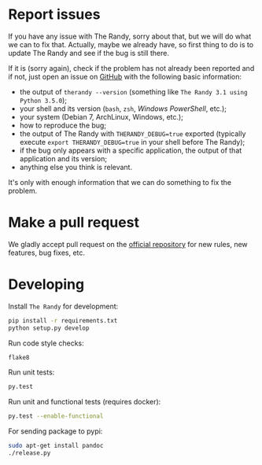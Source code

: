 # Report issues
If you have any issue with The Randy, sorry about that, but we will do what we
can to fix that. Actually, maybe we already have, so first thing to do is to
update The Randy and see if the bug is still there.

If it is (sorry again), check if the problem has not already been reported and
if not, just open an issue on [GitHub](https://github.com/nvbn/therandy) with
the following basic information:
  - the output of `therandy --version` (something like `The Randy 3.1 using
    Python 3.5.0`);
  - your shell and its version (`bash`, `zsh`, *Windows PowerShell*, etc.);
  - your system (Debian 7, ArchLinux, Windows, etc.);
  - how to reproduce the bug;
  - the output of The Randy with `THERANDY_DEBUG=true` exported (typically execute
    `export THERANDY_DEBUG=true` in your shell before The Randy);
  - if the bug only appears with a specific application, the output of that
    application and its version;
  - anything else you think is relevant.

It's only with enough information that we can do something to fix the problem.

# Make a pull request
We gladly accept pull request on the [official
repository](https://github.com/nvbn/therandy) for new rules, new features, bug
fixes, etc.

# Developing

Install `The Randy` for development:

```bash
pip install -r requirements.txt
python setup.py develop
```

Run code style checks:

```bash
flake8
```

Run unit tests:

```bash
py.test
```

Run unit and functional tests (requires docker):

```bash
py.test --enable-functional
```

For sending package to pypi:

```bash
sudo apt-get install pandoc
./release.py
```
